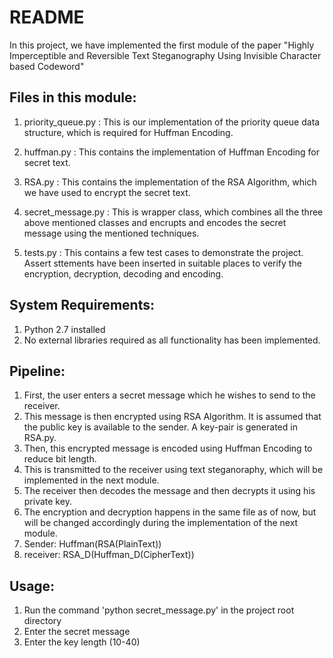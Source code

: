 
# README 

In this project, we have implemented the first module of the paper "Highly Imperceptible and Reversible Text Steganography Using Invisible Character based Codeword" 

## Files in this module:

1. priority_queue.py : This is our implementation of the priority queue data structure, which is required for Huffman Encoding.

2. huffman.py : This contains the implementation of Huffman Encoding for secret text. 

3. RSA.py : This contains the implementation of the RSA Algorithm, which we have used to encrypt the secret text. 

4. secret_message.py : This is wrapper class, which combines all the three above mentioned classes and encrupts and encodes the secret message using the mentioned techniques. 

5. tests.py : This contains a few test cases to demonstrate the project. Assert sttements have been inserted in suitable places to verify the encryption, decryption, decoding and encoding. 

## System Requirements:

1. Python 2.7 installed
2. No external libraries required as all functionality has been implemented. 


## Pipeline:

1. First, the user enters a secret message which he wishes to send to the receiver. 
2. This message is then encrypted using RSA Algorithm. It is assumed that the public key is available to the sender. A key-pair is generated in RSA.py.
3. Then, this encrypted message is encoded using Huffman Encoding to reduce bit length.
4. This is transmitted to the receiver using text steganoraphy, which will be implemented in the next module. 
5. The receiver then decodes the message and then decrypts it using his private key.
6. The encryption and decryption happens in the same file as of now, but will be changed accordingly during the implementation of the next module. 
7. Sender: Huffman(RSA(PlainText))
8. receiver: RSA_D(Huffman_D(CipherText))

## Usage: 

1. Run the command 'python secret_message.py' in the project root directory
2. Enter the secret message
3. Enter the key length (10-40)

